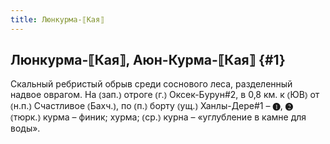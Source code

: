 ```yaml
---
title: Люнкурма-⟦Кая⟧
---
```

## Люнкурма-⟦Кая⟧, Аюн-Курма-⟦Кая⟧ {#1}

Скальный ребристый обрыв среди соснового леса, разделенный надвое оврагом. На ⦅зап.⦆ отроге ⦅г.⦆ Оксек-Бурун#2, в 0,8 км. к ⦅ЮВ⦆ от ⦅н.п.⦆ Счастливое ⦅Бахч.⦆, по ⦅п.⦆ борту ⦅ущ.⦆ Ханлы-Дере#1 – ❶, ❷ ⦅тюрк.⦆ курма – финик; хурма; ⦅ср.⦆ курна – «углубление в камне для воды».
